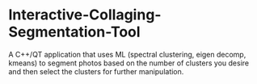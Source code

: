 # Interactive-Collaging-Segmentation-Tool
A C++/QT application that uses ML (spectral clustering, eigen decomp, kmeans) to segment photos based on the number of clusters you desire and then select the clusters for further manipulation.
